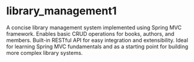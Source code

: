 # library_management1
A concise library management system implemented using Spring MVC framework. Enables basic CRUD operations for books, authors, and members. Built-in RESTful API for easy integration and extensibility. Ideal for learning Spring MVC fundamentals and as a starting point for building more complex library systems.
